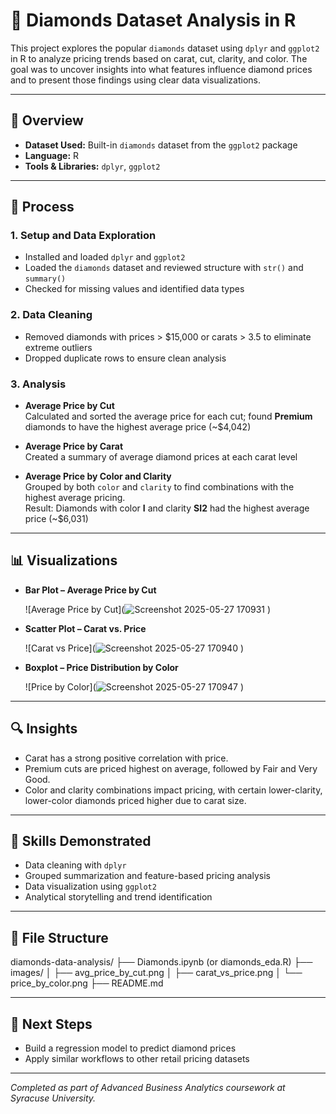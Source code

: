 # 💎 Diamonds Dataset Analysis in R

This project explores the popular `diamonds` dataset using `dplyr` and `ggplot2` in R to analyze pricing trends based on carat, cut, clarity, and color. The goal was to uncover insights into what features influence diamond prices and to present those findings using clear data visualizations.

---

## 📌 Overview

- **Dataset Used:** Built-in `diamonds` dataset from the `ggplot2` package
- **Language:** R
- **Tools & Libraries:** `dplyr`, `ggplot2`

---

## 🧪 Process

### 1. **Setup and Data Exploration**
- Installed and loaded `dplyr` and `ggplot2`
- Loaded the `diamonds` dataset and reviewed structure with `str()` and `summary()`
- Checked for missing values and identified data types

### 2. **Data Cleaning**
- Removed diamonds with prices > $15,000 or carats > 3.5 to eliminate extreme outliers
- Dropped duplicate rows to ensure clean analysis

### 3. **Analysis**
- **Average Price by Cut**  
  Calculated and sorted the average price for each cut; found **Premium** diamonds to have the highest average price (~$4,042)

- **Average Price by Carat**  
  Created a summary of average diamond prices at each carat level

- **Average Price by Color and Clarity**  
  Grouped by both `color` and `clarity` to find combinations with the highest average pricing.  
  Result: Diamonds with color **I** and clarity **SI2** had the highest average price (~$6,031)

---

## 📊 Visualizations

- **Bar Plot – Average Price by Cut**

  ![Average Price by Cut](![Screenshot 2025-05-27 170931](https://github.com/user-attachments/assets/f7aeed83-d4ae-4093-9747-4615b79a6090)
)

- **Scatter Plot – Carat vs. Price**

  ![Carat vs Price](![Screenshot 2025-05-27 170940](https://github.com/user-attachments/assets/ffcf0847-b8b6-47d6-a989-9be638850049)
)

- **Boxplot – Price Distribution by Color**

  ![Price by Color](![Screenshot 2025-05-27 170947](https://github.com/user-attachments/assets/c75f6de3-b971-4f1b-b89f-e2e804360523)
)

---

## 🔍 Insights

- Carat has a strong positive correlation with price.
- Premium cuts are priced highest on average, followed by Fair and Very Good.
- Color and clarity combinations impact pricing, with certain lower-clarity, lower-color diamonds priced higher due to carat size.

---

## 🧠 Skills Demonstrated

- Data cleaning with `dplyr`
- Grouped summarization and feature-based pricing analysis
- Data visualization using `ggplot2`
- Analytical storytelling and trend identification

---

## 📁 File Structure

diamonds-data-analysis/
├── Diamonds.ipynb (or diamonds_eda.R)
├── images/
│ ├── avg_price_by_cut.png
│ ├── carat_vs_price.png
│ └── price_by_color.png
├── README.md


---

## 🚀 Next Steps

- Build a regression model to predict diamond prices
- Apply similar workflows to other retail pricing datasets

---

*Completed as part of Advanced Business Analytics coursework at Syracuse University.*

